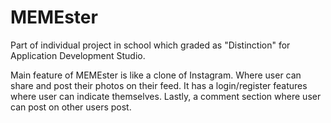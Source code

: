 # MEMEster

Part of individual project in school which graded as "Distinction" for Application Development Studio.

Main feature of MEMEster is like a clone of Instagram. Where user can share and post their photos on
their feed. It has a login/register features where user can indicate themselves. Lastly, a comment 
section where user can post on other users post.
